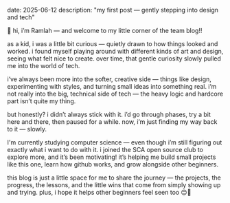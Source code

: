  date: 2025-06-12 description: "my first post — gently stepping into design and tech"

🌱 hi, i’m Ramlah — and welcome to my little corner of the team blog!!

as a kid, i was a little bit curious — quietly drawn to how things looked and worked. i found myself playing around with different kinds of art and design, seeing what felt nice to create. over time, that gentle curiosity slowly pulled me into the world of tech.

i’ve always been more into the softer, creative side — things like design, experimenting with styles, and turning small ideas into something real.
i’m not really into the big, technical side of tech — the heavy logic and hardcore part isn’t quite my thing.

but honestly? i didn’t always stick with it. i’d go through phases, try a bit here and there, then paused for a while. now, i’m just finding my way back to it — slowly.


I'm currently  studying computer science — even though i’m still figuring out exactly what i want to do with it. i joined the SCA open source club to explore more, and it’s been motivating! it’s helping me build small projects like this one, learn how github works, and grow alongside other beginners.

this blog is just a little space for me to share the journey — the projects, the progress, the lessons, and the little wins that come from simply showing up and trying.
plus, i hope it helps other beginners feel seen too 😊🤍







